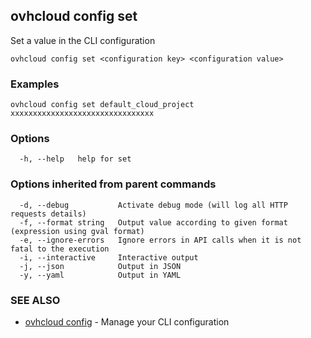 ## ovhcloud config set

Set a value in the CLI configuration

```
ovhcloud config set <configuration key> <configuration value>
```

### Examples

```
ovhcloud config set default_cloud_project xxxxxxxxxxxxxxxxxxxxxxxxxxxxxxxx
```

### Options

```
  -h, --help   help for set
```

### Options inherited from parent commands

```
  -d, --debug           Activate debug mode (will log all HTTP requests details)
  -f, --format string   Output value according to given format (expression using gval format)
  -e, --ignore-errors   Ignore errors in API calls when it is not fatal to the execution
  -i, --interactive     Interactive output
  -j, --json            Output in JSON
  -y, --yaml            Output in YAML
```

### SEE ALSO

* [ovhcloud config](ovhcloud_config.md)	 - Manage your CLI configuration

